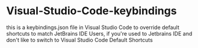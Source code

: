 # Visual-Studio-Code-keybindings
this is a keybindings.json file in Visual Studio Code to override default shortcuts to match JetBrains IDE Users, if you're used to Jetbrains IDE and don't like to switch to Visual Studio Code Default Shortcuts
